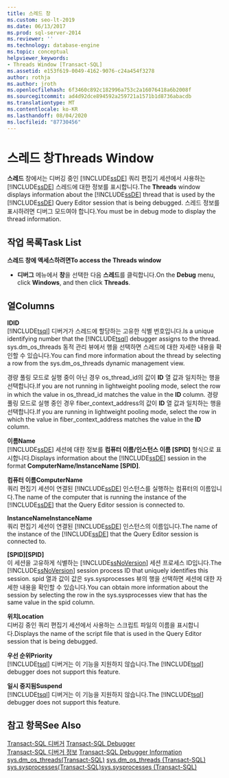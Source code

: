 ```yaml
---
title: 스레드 창
ms.custom: seo-lt-2019
ms.date: 06/13/2017
ms.prod: sql-server-2014
ms.reviewer: ''
ms.technology: database-engine
ms.topic: conceptual
helpviewer_keywords:
- Threads Window [Transact-SQL]
ms.assetid: e153f619-0049-4162-9076-c24a454f3278
author: rothja
ms.author: jroth
ms.openlocfilehash: 6f3460c892c182996a753c2a16076418a6b2008f
ms.sourcegitcommit: ad4d92dce894592a259721a1571b1d8736abacdb
ms.translationtype: MT
ms.contentlocale: ko-KR
ms.lasthandoff: 08/04/2020
ms.locfileid: "87730456"
---
```

# <a name="threads-window"></a><span data-ttu-id="09330-102">스레드 창</span><span class="sxs-lookup"><span data-stu-id="09330-102">Threads Window</span></span>
  <span data-ttu-id="09330-103">**스레드** 창에서는 디버깅 중인 [!INCLUDE[ssDE](../../includes/ssde-md.md)] 쿼리 편집기 세션에서 사용하는 [!INCLUDE[ssDE](../../includes/ssde-md.md)] 스레드에 대한 정보를 표시합니다.</span><span class="sxs-lookup"><span data-stu-id="09330-103">The **Threads** window displays information about the [!INCLUDE[ssDE](../../includes/ssde-md.md)] thread that is used by the [!INCLUDE[ssDE](../../includes/ssde-md.md)] Query Editor session that is being debugged.</span></span> <span data-ttu-id="09330-104">스레드 정보를 표시하려면 디버그 모드여야 합니다.</span><span class="sxs-lookup"><span data-stu-id="09330-104">You must be in debug mode to display the thread information.</span></span>  
  
## <a name="task-list"></a><span data-ttu-id="09330-105">작업 목록</span><span class="sxs-lookup"><span data-stu-id="09330-105">Task List</span></span>  
 <span data-ttu-id="09330-106">**스레드 창에 액세스하려면**</span><span class="sxs-lookup"><span data-stu-id="09330-106">**To access the Threads window**</span></span>  
  
-   <span data-ttu-id="09330-107">**디버그** 메뉴에서 **창**을 선택한 다음 **스레드**를 클릭합니다.</span><span class="sxs-lookup"><span data-stu-id="09330-107">On the **Debug** menu, click **Windows**, and then click **Threads**.</span></span>  
  
## <a name="columns"></a><span data-ttu-id="09330-108">열</span><span class="sxs-lookup"><span data-stu-id="09330-108">Columns</span></span>  
 <span data-ttu-id="09330-109">**ID**</span><span class="sxs-lookup"><span data-stu-id="09330-109">**ID**</span></span>  
 <span data-ttu-id="09330-110">[!INCLUDE[tsql](../../includes/tsql-md.md)] 디버거가 스레드에 할당하는 고유한 식별 번호입니다.</span><span class="sxs-lookup"><span data-stu-id="09330-110">Is a unique identifying number that the [!INCLUDE[tsql](../../includes/tsql-md.md)] debugger assigns to the thread.</span></span> <span data-ttu-id="09330-111">sys.dm_os_threads 동적 관리 뷰에서 행을 선택하면 스레드에 대한 자세한 내용을 확인할 수 있습니다.</span><span class="sxs-lookup"><span data-stu-id="09330-111">You can find more information about the thread by selecting a row from the sys.dm_os_threads dynamic management view.</span></span>  
  
 <span data-ttu-id="09330-112">경량 풀링 모드로 실행 중이 아닌 경우 os_thread_id의 값이 **ID** 열 값과 일치하는 행을 선택합니다.</span><span class="sxs-lookup"><span data-stu-id="09330-112">If you are not running in lightweight pooling mode, select the row in which the value in os_thread_id matches the value in the **ID** column.</span></span> <span data-ttu-id="09330-113">경량 풀링 모드로 실행 중인 경우 fiber_context_address의 값이 **ID** 열 값과 일치하는 행을 선택합니다.</span><span class="sxs-lookup"><span data-stu-id="09330-113">If you are running in lightweight pooling mode, select the row in which the value in fiber_context_address matches the value in the **ID** column.</span></span>  
  
 <span data-ttu-id="09330-114">**이름**</span><span class="sxs-lookup"><span data-stu-id="09330-114">**Name**</span></span>  
 <span data-ttu-id="09330-115">[!INCLUDE[ssDE](../../includes/ssde-md.md)] 세션에 대한 정보를 **컴퓨터 이름/인스턴스 이름 [SPID]** 형식으로 표시합니다.</span><span class="sxs-lookup"><span data-stu-id="09330-115">Displays information about the [!INCLUDE[ssDE](../../includes/ssde-md.md)] session in the format **ComputerName/InstanceName [SPID]**.</span></span>  
  
 <span data-ttu-id="09330-116">**컴퓨터 이름**</span><span class="sxs-lookup"><span data-stu-id="09330-116">**ComputerName**</span></span>  
 <span data-ttu-id="09330-117">쿼리 편집기 세션이 연결된 [!INCLUDE[ssDE](../../includes/ssde-md.md)] 인스턴스를 실행하는 컴퓨터의 이름입니다.</span><span class="sxs-lookup"><span data-stu-id="09330-117">The name of the computer that is running the instance of the [!INCLUDE[ssDE](../../includes/ssde-md.md)] that the Query Editor session is connected to.</span></span>  
  
 <span data-ttu-id="09330-118">**InstanceName**</span><span class="sxs-lookup"><span data-stu-id="09330-118">**InstanceName**</span></span>  
 <span data-ttu-id="09330-119">쿼리 편집기 세션이 연결된 [!INCLUDE[ssDE](../../includes/ssde-md.md)] 인스턴스의 이름입니다.</span><span class="sxs-lookup"><span data-stu-id="09330-119">The name of the instance of the [!INCLUDE[ssDE](../../includes/ssde-md.md)] that the Query Editor session is connected to.</span></span>  
  
 <span data-ttu-id="09330-120">**[SPID]**</span><span class="sxs-lookup"><span data-stu-id="09330-120">**[SPID]**</span></span>  
 <span data-ttu-id="09330-121">이 세션을 고유하게 식별하는 [!INCLUDE[ssNoVersion](../../includes/ssnoversion-md.md)] 세션 프로세스 ID입니다.</span><span class="sxs-lookup"><span data-stu-id="09330-121">The [!INCLUDE[ssNoVersion](../../includes/ssnoversion-md.md)] session process ID that uniquely identifies this session.</span></span> <span data-ttu-id="09330-122">spid 열과 값이 값은 sys.sysprocesses 뷰의 행을 선택하면 세션에 대한 자세한 내용을 확인할 수 있습니다.</span><span class="sxs-lookup"><span data-stu-id="09330-122">You can obtain more information about the session by selecting the row in the sys.sysprocesses view that has the same value in the spid column.</span></span>  
  
 <span data-ttu-id="09330-123">**위치**</span><span class="sxs-lookup"><span data-stu-id="09330-123">**Location**</span></span>  
 <span data-ttu-id="09330-124">디버깅 중인 쿼리 편집기 세션에서 사용하는 스크립트 파일의 이름을 표시합니다.</span><span class="sxs-lookup"><span data-stu-id="09330-124">Displays the name of the script file that is used in the Query Editor session that is being debugged.</span></span>  
  
 <span data-ttu-id="09330-125">**우선 순위**</span><span class="sxs-lookup"><span data-stu-id="09330-125">**Priority**</span></span>  
 <span data-ttu-id="09330-126">[!INCLUDE[tsql](../../includes/tsql-md.md)] 디버거는 이 기능을 지원하지 않습니다.</span><span class="sxs-lookup"><span data-stu-id="09330-126">The [!INCLUDE[tsql](../../includes/tsql-md.md)] debugger does not support this feature.</span></span>  
  
 <span data-ttu-id="09330-127">**일시 중지됨**</span><span class="sxs-lookup"><span data-stu-id="09330-127">**Suspend**</span></span>  
 <span data-ttu-id="09330-128">[!INCLUDE[tsql](../../includes/tsql-md.md)] 디버거는 이 기능을 지원하지 않습니다.</span><span class="sxs-lookup"><span data-stu-id="09330-128">The [!INCLUDE[tsql](../../includes/tsql-md.md)] debugger does not support this feature.</span></span>  
  
## <a name="see-also"></a><span data-ttu-id="09330-129">참고 항목</span><span class="sxs-lookup"><span data-stu-id="09330-129">See Also</span></span>  
 <span data-ttu-id="09330-130">[Transact-SQL 디버거](transact-sql-debugger.md) </span><span class="sxs-lookup"><span data-stu-id="09330-130">[Transact-SQL Debugger](transact-sql-debugger.md) </span></span>  
 <span data-ttu-id="09330-131">[Transact-SQL 디버거 정보](transact-sql-debugger-information.md) </span><span class="sxs-lookup"><span data-stu-id="09330-131">[Transact-SQL Debugger Information](transact-sql-debugger-information.md) </span></span>  
 <span data-ttu-id="09330-132">[sys.dm_os_threads&#40;Transact-SQL&#41;](/sql/relational-databases/system-dynamic-management-views/sys-dm-os-threads-transact-sql) </span><span class="sxs-lookup"><span data-stu-id="09330-132">[sys.dm_os_threads &#40;Transact-SQL&#41;](/sql/relational-databases/system-dynamic-management-views/sys-dm-os-threads-transact-sql) </span></span>  
 [<span data-ttu-id="09330-133">sys.sysprocesses&#40;Transact-SQL&#41;</span><span class="sxs-lookup"><span data-stu-id="09330-133">sys.sysprocesses &#40;Transact-SQL&#41;</span></span>](/sql/relational-databases/system-compatibility-views/sys-sysprocesses-transact-sql)  
